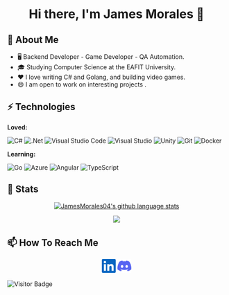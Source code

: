 <h1 align="center">Hi there, I'm James Morales 👋</h1>


## :book: About Me
- 🖥 Backend Developer - Game Developer - QA Automation.
- 🎓 Studying Computer Science at the EAFIT University.
- ❤️ I love writing C# and Golang, and building video games.
- :smile: I am open to work on interesting projects .

## ⚡ Technologies

**Loved:**

<p>
  <img alt="C#"
           src="https://img.shields.io/badge/c%23%20-%23239120.svg?&style=for-the-badge&logo=c-sharp&logoColor=white" />
  <img alt=".Net"
             src="https://img.shields.io/badge/.NET-5C2D91?style=for-the-badge&logo=.net&logoColor=white" />
  <img alt="Visual Studio Code"
             src="https://img.shields.io/badge/Visual%20Studio%20Code-0078d7.svg?&style=for-the-badge&logo=visual-studio-code&logoColor=white" />
  <img alt="Visual Studio"
    src="https://img.shields.io/badge/Visual%20Studio-5C2D91.svg?&style=for-the-badge&logo=visual-studio&logoColor=white" />
  <img alt="Unity"
             src="https://img.shields.io/badge/unity%20-%23000000.svg?&style=for-the-badge&logo=unity&logoColor=white" />
  <img alt="Git"
             src="https://img.shields.io/badge/git%20-%23F05033.svg?&style=for-the-badge&logo=git&logoColor=white" />
  <img alt="Docker"
    src="https://img.shields.io/badge/docker%20-%230db7ed.svg?&style=for-the-badge&logo=docker&logoColor=white" />
</p>


**Learning:**

<p>
  <img alt="Go"
            src="https://img.shields.io/badge/go-%2300ADD8.svg?&style=for-the-badge&logo=go&logoColor=white" />
  <img alt="Azure"
             src="https://img.shields.io/badge/azure%20-%230072C6.svg?&style=for-the-badge&logo=azure-devops&logoColor=white" />
  <img alt="Angular"
             src="https://img.shields.io/badge/angular%20-%23DD0031.svg?&style=for-the-badge&logo=angular&logoColor=white" />
  <img alt="TypeScript"
             src="https://img.shields.io/badge/typescript%20-%23007ACC.svg?&style=for-the-badge&logo=typescript&logoColor=white" />
</p>

## 💬 Stats

<p align="center">
  <a href="https://github.com/JamesMorales04">
    <img alt="JamesMorales04's github language stats "
      src="https://github-readme-stats.vercel.app/api/top-langs/?username=JamesMorales04&theme=tokyonight&langs_count=10&layout=compact" />
  </a>
</p>
 
<p align="center">
 <a href="#" alt="JamesMorales04 github stats">
  <img src="https://github-readme-stats.vercel.app/api?username=JamesMorales04&theme=tokyonight&show_icons=true" />
 </a>
</p>

## 📫 How To Reach Me

<p align="center">
   <a href="https://www.linkedin.com/in/james-morales-moreno-928b29180/"><img alt="LinkedIn" height="32" width="32" src="assets/linkedin.svg"></a>
   <a href="https://discord.gg/XnxrgGwRzy"><img alt="Discord - DarkFMJ#6444" title="Discord - DarkFMJ#6444" height="32" width="32" src="assets/discord.svg"></a>
</p>

![Visitor Badge](https://visitor-badge.laobi.icu/badge?page_id=JamesMorales04)


